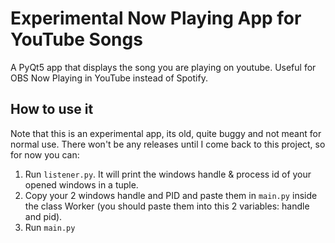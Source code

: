 # Experimental Now Playing App for YouTube Songs
A PyQt5 app that displays the song you are playing on youtube. Useful for OBS Now Playing in YouTube instead of Spotify.

## How to use it
Note that this is an experimental app, its old, quite buggy and not meant for normal use.
There won't be any releases until I come back to this project, so for now you can:

1. Run `listener.py`. It will print the windows handle & process id of your opened windows in a tuple.
2. Copy your 2 windows handle and PID and paste them in `main.py` inside the class Worker (you should paste them into this 2 variables: handle and pid).
3. Run `main.py`
